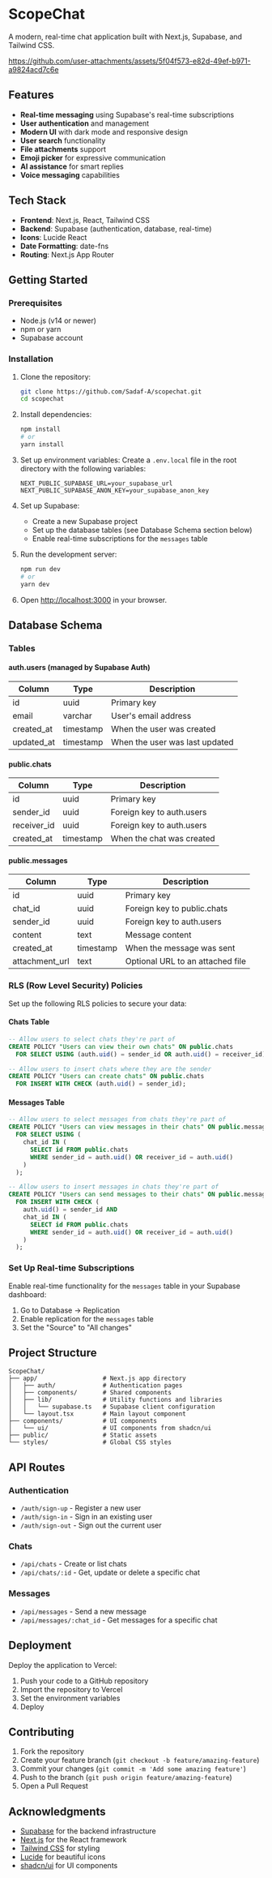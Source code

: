 # ScopeChat

A modern, real-time chat application built with Next.js, Supabase, and Tailwind CSS.



https://github.com/user-attachments/assets/5f04f573-e82d-49ef-b971-a9824acd7c6e



## Features

- **Real-time messaging** using Supabase's real-time subscriptions
- **User authentication** and management
- **Modern UI** with dark mode and responsive design
- **User search** functionality
- **File attachments** support
- **Emoji picker** for expressive communication
- **AI assistance** for smart replies
- **Voice messaging** capabilities

## Tech Stack

- **Frontend**: Next.js, React, Tailwind CSS
- **Backend**: Supabase (authentication, database, real-time)
- **Icons**: Lucide React
- **Date Formatting**: date-fns
- **Routing**: Next.js App Router

## Getting Started

### Prerequisites

- Node.js (v14 or newer)
- npm or yarn
- Supabase account

### Installation

1. Clone the repository:
   ```bash
   git clone https://github.com/Sadaf-A/scopechat.git
   cd scopechat
   ```

2. Install dependencies:
   ```bash
   npm install
   # or
   yarn install
   ```

3. Set up environment variables:
   Create a `.env.local` file in the root directory with the following variables:
   ```
   NEXT_PUBLIC_SUPABASE_URL=your_supabase_url
   NEXT_PUBLIC_SUPABASE_ANON_KEY=your_supabase_anon_key
   ```

4. Set up Supabase:
   - Create a new Supabase project
   - Set up the database tables (see Database Schema section below)
   - Enable real-time subscriptions for the `messages` table

5. Run the development server:
   ```bash
   npm run dev
   # or
   yarn dev
   ```

6. Open [http://localhost:3000](http://localhost:3000) in your browser.

## Database Schema

### Tables

#### auth.users (managed by Supabase Auth)
| Column | Type | Description |
|--------|------|-------------|
| id | uuid | Primary key |
| email | varchar | User's email address |
| created_at | timestamp | When the user was created |
| updated_at | timestamp | When the user was last updated |

#### public.chats
| Column | Type | Description |
|--------|------|-------------|
| id | uuid | Primary key |
| sender_id | uuid | Foreign key to auth.users |
| receiver_id | uuid | Foreign key to auth.users |
| created_at | timestamp | When the chat was created |

#### public.messages
| Column | Type | Description |
|--------|------|-------------|
| id | uuid | Primary key |
| chat_id | uuid | Foreign key to public.chats |
| sender_id | uuid | Foreign key to auth.users |
| content | text | Message content |
| created_at | timestamp | When the message was sent |
| attachment_url | text | Optional URL to an attached file |

### RLS (Row Level Security) Policies

Set up the following RLS policies to secure your data:

#### Chats Table
```sql
-- Allow users to select chats they're part of
CREATE POLICY "Users can view their own chats" ON public.chats
  FOR SELECT USING (auth.uid() = sender_id OR auth.uid() = receiver_id);

-- Allow users to insert chats where they are the sender
CREATE POLICY "Users can create chats" ON public.chats
  FOR INSERT WITH CHECK (auth.uid() = sender_id);
```

#### Messages Table
```sql
-- Allow users to select messages from chats they're part of
CREATE POLICY "Users can view messages in their chats" ON public.messages
  FOR SELECT USING (
    chat_id IN (
      SELECT id FROM public.chats 
      WHERE sender_id = auth.uid() OR receiver_id = auth.uid()
    )
  );

-- Allow users to insert messages in chats they're part of
CREATE POLICY "Users can send messages to their chats" ON public.messages
  FOR INSERT WITH CHECK (
    auth.uid() = sender_id AND
    chat_id IN (
      SELECT id FROM public.chats 
      WHERE sender_id = auth.uid() OR receiver_id = auth.uid()
    )
  );
```

### Set Up Real-time Subscriptions

Enable real-time functionality for the `messages` table in your Supabase dashboard:

1. Go to Database → Replication
2. Enable replication for the `messages` table
3. Set the "Source" to "All changes"

## Project Structure

```
ScopeChat/
├── app/                  # Next.js app directory
│   ├── auth/             # Authentication pages
│   ├── components/       # Shared components
│   ├── lib/              # Utility functions and libraries
│   │   └── supabase.ts   # Supabase client configuration
│   └── layout.tsx        # Main layout component
├── components/           # UI components
│   └── ui/               # UI components from shadcn/ui
├── public/               # Static assets
└── styles/               # Global CSS styles
```

## API Routes

### Authentication
- `/auth/sign-up` - Register a new user
- `/auth/sign-in` - Sign in an existing user
- `/auth/sign-out` - Sign out the current user

### Chats
- `/api/chats` - Create or list chats
- `/api/chats/:id` - Get, update or delete a specific chat

### Messages
- `/api/messages` - Send a new message
- `/api/messages/:chat_id` - Get messages for a specific chat

## Deployment

Deploy the application to Vercel:

1. Push your code to a GitHub repository
2. Import the repository to Vercel
3. Set the environment variables
4. Deploy

## Contributing

1. Fork the repository
2. Create your feature branch (`git checkout -b feature/amazing-feature`)
3. Commit your changes (`git commit -m 'Add some amazing feature'`)
4. Push to the branch (`git push origin feature/amazing-feature`)
5. Open a Pull Request


## Acknowledgments

- [Supabase](https://supabase.io/) for the backend infrastructure
- [Next.js](https://nextjs.org/) for the React framework
- [Tailwind CSS](https://tailwindcss.com/) for styling
- [Lucide](https://lucide.dev/) for beautiful icons
- [shadcn/ui](https://ui.shadcn.com/) for UI components
